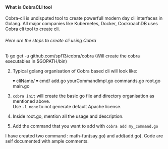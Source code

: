 <h4>What is CobraCLI tool</h4>
Cobra-cli is undisputed tool to create powerfull modern day cli interfaces in Golang.     
All major companies like Kubernetes, Docker, CockroachDB uses Cobra cli tool to create cli.

<h6>Here are the steps to create cli using Cobra</h6>
1) go get -u github.com/spf13/cobra/cobra (Will create the cobra executables in $GOPATH/bin)  

2) Typical golang organisation of Cobra based cli will look like:

  

    ▾ cliName/
        ▾ cmd/
            add.go
            yourCommandImpl.go
            commands.go
            root.go
          main.go

3) `cobra init` will create the basic go file and directory organisation as mentioned above.    
    Use `-l none` to not generate default Apache license.
4) Inside root.go, mention all the usage and description.
5) Add the command that you want to add with `cobra add my_command.go`

I have created two command : math-fun(say.go) and add(add.go). Code are self documented with ample comments.
